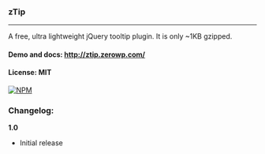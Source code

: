 ### zTip
---

A free, ultra lightweight jQuery tooltip plugin. It is only ~1KB gzipped.

#### Demo and docs: http://ztip.zerowp.com/
#### License: MIT

[![NPM](https://nodei.co/npm/ztip.png?compact=true)](https://nodei.co/npm/ztip/)

### Changelog:

**1.0**
 * Initial release
